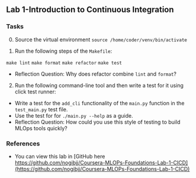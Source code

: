 ## Lab 1-Introduction to Continuous Integration

### Tasks

0. Source the virtual environment `source /home/coder/venv/bin/activate`

1. Run the following steps of the `Makefile`:

`make lint`
`make format`
`make refactor`
`make test`

* Reflection Question:  Why does refactor combine `lint` and `format`?

2. Run the following command-line tool and then write a test for it using click test runner:

* Write a test for the `add_cli` functionality of the `main.py` function in the `test_main.py` test file.
* Use the test for for `./main.py --help` as a guide.  
* Reflection Question:  How could you use this style of testing to build MLOps tools quickly?


### References

* You can view this lab in [GitHub here https://github.com/nogibjj/Coursera-MLOPs-Foundations-Lab-1-CICD](https://github.com/nogibjj/Coursera-MLOPs-Foundations-Lab-1-CICD)